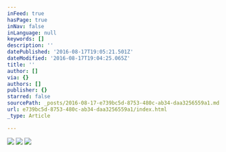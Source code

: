 ```yaml
---
inFeed: true
hasPage: true
inNav: false
inLanguage: null
keywords: []
description: ''
datePublished: '2016-08-17T19:05:21.501Z'
dateModified: '2016-08-17T19:04:25.065Z'
title: ''
author: []
via: {}
authors: []
publisher: {}
starred: false
sourcePath: _posts/2016-08-17-e739bc5d-8753-480c-ab34-daa3256559a1.md
url: e739bc5d-8753-480c-ab34-daa3256559a1/index.html
_type: Article

---
```

![](https://the-grid-user-content.s3-us-west-2.amazonaws.com/bfd832b7-7271-4a3e-b78b-b7919ffc9a1d.jpg)
![](https://the-grid-user-content.s3-us-west-2.amazonaws.com/8f0a56d5-c4d6-4051-8af9-0680c5f4c706.png)
![](https://the-grid-user-content.s3-us-west-2.amazonaws.com/3d9696e9-d352-4a5d-97ef-bb85b11de8c5.png)